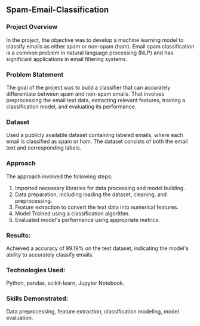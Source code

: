 ## Spam-Email-Classification

### Project Overview
In the project, the objective was to develop a machine learning model to classify emails as either spam or non-spam (ham). Email spam classification is a common problem in natural language processing (NLP) and has significant applications in email filtering systems.

### Problem Statement
The goal of the project was to build a classifier that can accurately differentiate between spam and non-spam emails. That involves preprocessing the email text data, extracting relevant features, training a classification model, and evaluating its performance.

### Dataset
Used a publicly available dataset containing labeled emails, where each email is classified as spam or ham. The dataset consists of both the email text and corresponding labels.

### Approach
The approach involved the following steps:
1. Imported necessary libraries for data processing and model building.
2. Data preparation, including loading the dataset, cleaning, and preprocessing.
3. Feature extraction to convert the text data into numerical features.
4. Model Trained using a classification algorithm.
5. Evaluated model's performance using appropriate metrics.
   
### Results:
Achieved a accuracy of 99.19% on the test dataset, indicating the model's ability to accurately classify emails.

### Technologies Used:
Python, pandas, scikit-learn, Jupyter Notebook.

### Skills Demonstrated:
Data preprocessing, feature extraction, classification modeling, model evaluation.
